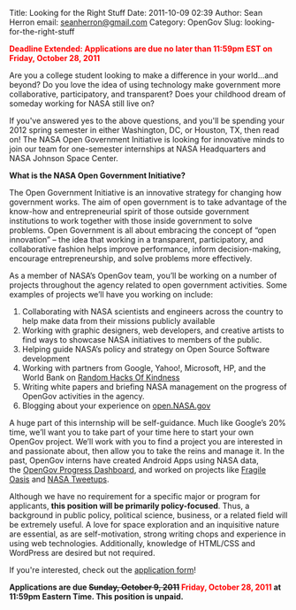 Title: Looking for the Right Stuff
Date: 2011-10-09 02:39
Author: Sean Herron
email: seanherron@gmail.com
Category: OpenGov
Slug: looking-for-the-right-stuff

**<span style="color: #ff0000;">Deadline Extended: Applications are due
no later than 11:59pm EST on Friday, October 28, 2011</span>**

Are you a college student looking to make a difference in your world…and
beyond? Do you love the idea of using technology make government more
collaborative, participatory, and transparent? Does your childhood dream
of someday working for NASA still live on?

If you've answered yes to the above questions, and you'll be spending
your 2012 spring semester in either Washington, DC, or Houston, TX, then
read on! The NASA Open Government Initiative is looking for innovative
minds to join our team for one-semester internships at NASA Headquarters
and NASA Johnson Space Center.

**What is the NASA Open Government Initiative?**

The Open Government Initiative is an innovative strategy for changing
how government works. The aim of open government is to take advantage of
the know-how and entrepreneurial spirit of those outside government
institutions to work together with those inside government to solve
problems. Open Government is all about embracing the concept of “open
innovation” – the idea that working in a transparent, participatory, and
collaborative fashion helps improve performance, inform decision-making,
encourage entrepreneurship, and solve problems more effectively.

As a member of NASA’s OpenGov team, you’ll be working on a number of
projects throughout the agency related to open government activities.
Some examples of projects we’ll have you working on include:

1.  Collaborating with NASA scientists and engineers across the country
    to help make data from their missions publicly available
2.  Working with graphic designers, web developers, and creative artists
    to find ways to showcase NASA initiatives to members of the public.
3.  Helping guide NASA’s policy and strategy on Open Source Software
    development
4.  Working with partners from Google, Yahoo!, Microsoft, HP, and the
    World Bank on [Random Hacks Of Kindness][]
5.  Writing white papers and briefing NASA management on the progress of
    OpenGov activities in the agency.
6.  Blogging about your experience on [open.NASA.gov][]

A huge part of this internship will be self-guidance. Much like Google’s
20% time, we’ll want you to take part of your time here to start your
own OpenGov project. We’ll work with you to find a project you are
interested in and passionate about, then allow you to take the reins and
manage it. In the past, OpenGov interns have created Android Apps using
NASA data, the [OpenGov Progress Dashboard][], and worked on projects
like [Fragile Oasis][] and [NASA Tweetups][].

Although we have no requirement for a specific major or program for
applicants, **this position will be primarily policy-focused**. Thus, a
background in public policy, political science, business, or a related
field will be extremely useful. A love for space exploration and an
inquisitive nature are essential, as are self-motivation, strong writing
chops and experience in using web technologies. Additionally, knowledge
of HTML/CSS and WordPress are desired but not required.

If you're interested, check out the [application form][]!

**Applications are due ~~Sunday, October 9, 2011~~ <span
style="color: #ff0000;">Friday, October 28, 2011</span> at 11:59pm
Eastern Time. This position is unpaid.**

  [Random Hacks Of Kindness]: http://www.rhok.org/
  [open.NASA.gov]: http://open.nasa.gov/
  [OpenGov Progress Dashboard]: http://www.nasa.gov/open/statusdashboard.html
  [Fragile Oasis]: http://www.fragileoasis.org/
  [NASA Tweetups]: http://www.nasa.gov/connect/tweetup/index.html
  [application form]: http://open.nasa.gov/opengov-spring-2012-internship/
